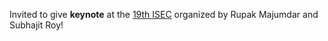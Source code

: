 Invited to give **keynote** at the <a href="https://conf.researchr.org/attending/isec-2026/iisec-2026-keynote-speaker">19th ISEC</a> organized by Rupak Majumdar and Subhajit Roy!
